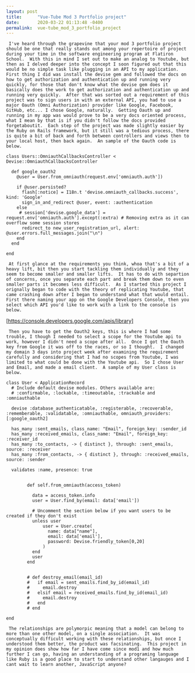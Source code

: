 ```yaml
---
layout: post
title:      "Vue-Tube Mod 3 Portfolio project"
date:       2020-03-22 01:13:48 -0400
permalink:  vue-tube_mod_3_portfolio_project
---
```



     I've heard through the grapevine that your mod 3 portfolio project should be one that really stands out among your repertoire of project during your time in the software engineering program at Flatiron School.  With this in mind I set out to make an analog to Youtube, but then as I delved deeper into the concept I soon figured out that this would be no simple task like plugging in an API to my application.  First thing I did was install the devise gem and followed the docs on how to get authorization and authentication up and running very quickly, for those that don't know what the devise gem does it basically does the work to get authorization and authentication up and running very quickly.  After that was sorted out a requirement of this project was to sign users in with an external API, you had to use a major Oauth (Omni Authorization) provider like Google, Facebook, GitHub, etc... I chose Google, naturally.  Getting Oauth up and running in my app was would prove to be a very docs oriented process, what I mean by that is if you didn't follow the docs provided forgetaboutit.  Each step of the project was made slightly easier by the Ruby on Rails framework, but it still was a tedious process, there is quite a bit of back and forth between controllers and views then to your local host, then back again.  An sample of the Oauth code is below.


```
class Users::OmniauthCallbacksController < Devise::OmniauthCallbacksController

  def google_oauth2
    @user = User.from_omniauth(request.env['omniauth.auth'])

    if @user.persisted?
      flash[:notice] = I18n.t 'devise.omniauth_callbacks.success', kind: 'Google'
      sign_in_and_redirect @user, event: :authentication
    else
     # session['devise.google_data'] = request.env['omniauth.auth'].except(:extra) # Removing extra as it can overflow some session stores
      redirect_to new_user_registration_url, alert: @user.errors.full_messages.join("\n")
    end
  end

end
```


     At first glance at the requirements you think, whoa that's a bit of a heavy lift, bit then you start tackling them individually and they seem to become smaller and smaller lifts.  It has to do with separtion of concerns, once you separate each part and break them down to even smaller parts it becomes less difficult.  As I started this project I orignally began to code with the theory of replicating Youtube, that came crashing down after I began to understand what that would entail.  First there naming your app on the Google Developers Console, then you select which API you'd like to work with a link to the console is below.
		 
	
[https://console.developers.google.com/apis/library]

 
     Then you have to get the Oauth2 keys, this is where I had some trouble, I though I needed to select a scope for the Youtube api to work, however I didn't need a scope after all.  Once I got the Oauth key from Google it was off to the races, or so I thought.  I changed my domain 3 days into project week after examining the requirement carefully and considering that I had no scopes from Youtube, I was limited to what could be done with the Youtube api.  So I chose User and Email, and made a email client.  A sample of my User class is below.


```
class User < ApplicationRecord
  # Include default devise modules. Others available are:
  # :confirmable, :lockable, :timeoutable, :trackable and :omniauthable

  devise :database_authenticatable, :registerable, :recoverable, :rememberable, :validatable, :omniauthable, omniauth_providers: [:google_oauth2]

  has_many :sent_emails, class_name: "Email", foreign_key: :sender_id
  has_many :received_emails, class_name: "Email", foreign_key: :receiver_id
  has_many :to_contacts, -> { distinct }, through: :sent_emails, source: :receiver
  has_many :from_contacts, -> { distinct }, through: :received_emails, source: :sender

  validates :name, presence: true


        def self.from_omniauth(access_token)

          data = access_token.info
          user = User.find_by(email: data['email'])
          
          # Uncomment the section below if you want users to be created if they don't exist
          unless user
              user = User.create(
                name: data["name"],
                email: data['email'],
                password: Devise.friendly_token[0,20]
              )
          end
          user
        end


        # def destroy_email(email_id)
        #   if email = sent_emails.find_by_id(email_id)
        #     email.destroy
        #   elsif email = received_emails.find_by_id(email_id)
        #     email.destroy
        #   end
        # end
  
end
```


     The relationships are polymorpic meaning that a model can belong to more than one other model, on a single association.  It was conceptually difficult working with these relationships, but once I understood them better, the product was facsinating.  This project in my opinion does show how far I have come since mod1 and how much further I can go, having an understanding of a programing language like Ruby is a good place to start to understand other langauges and I cant wait to learn another, JavaScript anyone?
